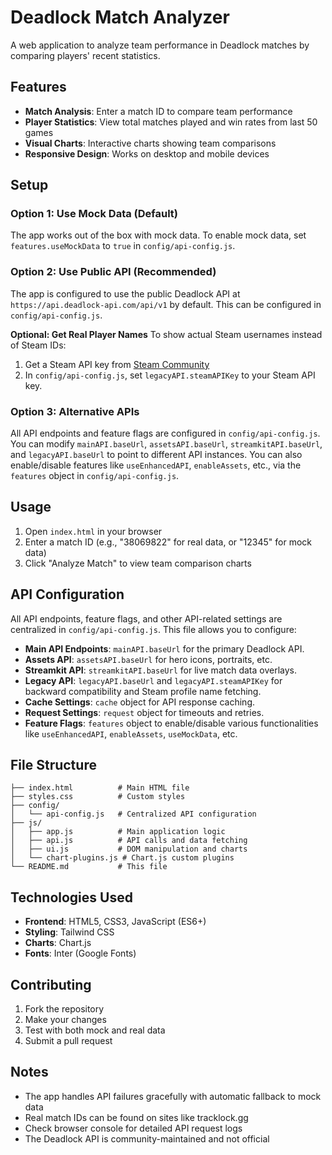 # Deadlock Match Analyzer

A web application to analyze team performance in Deadlock matches by comparing players' recent statistics.

## Features

- **Match Analysis**: Enter a match ID to compare team performance
- **Player Statistics**: View total matches played and win rates from last 50 games
- **Visual Charts**: Interactive charts showing team comparisons
- **Responsive Design**: Works on desktop and mobile devices

## Setup

### Option 1: Use Mock Data (Default)
The app works out of the box with mock data. To enable mock data, set `features.useMockData` to `true` in `config/api-config.js`.

### Option 2: Use Public API (Recommended)
The app is configured to use the public Deadlock API at `https://api.deadlock-api.com/api/v1` by default. This can be configured in `config/api-config.js`.

**Optional: Get Real Player Names**
To show actual Steam usernames instead of Steam IDs:
1. Get a Steam API key from [Steam Community](https://steamcommunity.com/dev/apikey)
2. In `config/api-config.js`, set `legacyAPI.steamAPIKey` to your Steam API key.

### Option 3: Alternative APIs

All API endpoints and feature flags are configured in `config/api-config.js`. You can modify `mainAPI.baseUrl`, `assetsAPI.baseUrl`, `streamkitAPI.baseUrl`, and `legacyAPI.baseUrl` to point to different API instances. You can also enable/disable features like `useEnhancedAPI`, `enableAssets`, etc., via the `features` object in `config/api-config.js`.

## Usage

1. Open `index.html` in your browser
2. Enter a match ID (e.g., "38069822" for real data, or "12345" for mock data)
3. Click "Analyze Match" to view team comparison charts

## API Configuration

All API endpoints, feature flags, and other API-related settings are centralized in `config/api-config.js`. This file allows you to configure:

- **Main API Endpoints**: `mainAPI.baseUrl` for the primary Deadlock API.
- **Assets API**: `assetsAPI.baseUrl` for hero icons, portraits, etc.
- **Streamkit API**: `streamkitAPI.baseUrl` for live match data overlays.
- **Legacy API**: `legacyAPI.baseUrl` and `legacyAPI.steamAPIKey` for backward compatibility and Steam profile name fetching.
- **Cache Settings**: `cache` object for API response caching.
- **Request Settings**: `request` object for timeouts and retries.
- **Feature Flags**: `features` object to enable/disable various functionalities like `useEnhancedAPI`, `enableAssets`, `useMockData`, etc.

## File Structure

```
├── index.html          # Main HTML file
├── styles.css          # Custom styles
├── config/
│   └── api-config.js   # Centralized API configuration
├── js/
│   ├── app.js          # Main application logic
│   ├── api.js          # API calls and data fetching
│   ├── ui.js           # DOM manipulation and charts
│   └── chart-plugins.js # Chart.js custom plugins
└── README.md           # This file
```

## Technologies Used

- **Frontend**: HTML5, CSS3, JavaScript (ES6+)
- **Styling**: Tailwind CSS
- **Charts**: Chart.js
- **Fonts**: Inter (Google Fonts)

## Contributing

1. Fork the repository
2. Make your changes
3. Test with both mock and real data
4. Submit a pull request

## Notes

- The app handles API failures gracefully with automatic fallback to mock data
- Real match IDs can be found on sites like tracklock.gg
- Check browser console for detailed API request logs
- The Deadlock API is community-maintained and not official